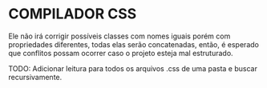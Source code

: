 # COMPILADOR CSS

Ele não irá corrigir possíveis classes com nomes iguais porém com propriedades diferentes, todas elas serão concatenadas, então, é esperado que conflitos possam ocorrer caso o projeto esteja mal estruturado.

TODO: Adicionar leitura para todos os arquivos .css de uma pasta e buscar recursivamente.